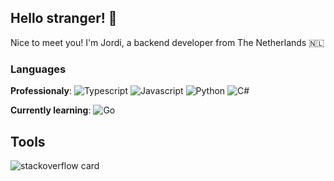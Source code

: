 ## Hello stranger! 👋
Nice to meet you! I'm Jordi, a backend developer from The Netherlands 🇳🇱

### Languages
**Professionaly**: 
![Typescript](https://img.shields.io/badge/-Typescript-fff?&logo=Typescript)
![Javascript](https://img.shields.io/badge/-Javascript-fff?&logo=Javascript)
![Python](https://img.shields.io/badge/-Python-fff?&logo=Python)
![C#](https://img.shields.io/badge/-C#-fff?&logo=C#)

**Currently learning**: 
![Go](https://img.shields.io/badge/-Golang-fff?&logo=Go)

## Tools


![stackoverflow card](https://readme-components.vercel.app/api?component=stackoverflow&stackoverflowid=6351280&theme=dark)

<!--
**jacobytes/jacobytes** is a ✨ _special_ ✨ repository because its `README.md` (this file) appears on your GitHub profile.

Here are some ideas to get you started:

- 🔭 I’m currently working on ...
- 🌱 I’m currently learning ...
- 👯 I’m looking to collaborate on ...
- 🤔 I’m looking for help with ...
- 💬 Ask me about ...
- 📫 How to reach me: ...
- 😄 Pronouns: ...
- ⚡ Fun fact: ...
-->
